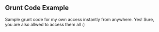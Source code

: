 ## Grunt Code Example
Sample grunt code for my own access instantly from anywhere. Yes! Sure, you are also allwed to access them all :)